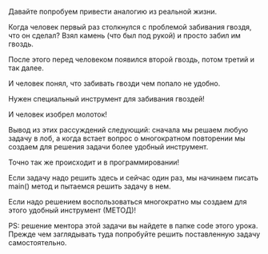Давайте попробуем привести аналогию из реальной жизни.

Когда человек первый раз столкнулся с проблемой забивания 
гвоздя, что он сделал? Взял камень (что был под рукой)
и просто забил им гвоздь. 

После этого перед человеком появился второй гвоздь,
потом третий и так далее. 

И человек понял, что забивать гвозди чем попало не удобно.

Нужен специальный инструмент для забивания гвоздей! 

И человек изобрел молоток!

Вывод из этих рассуждений следующий:
сначала мы решаем любую задачу в лоб,
а когда встает вопрос о многократном 
повторении мы создаем для решения задачи
более удобный инструмент.

Точно так же происходит и в программировании!

Если задачу надо решить здесь и сейчас один раз,
мы начинаем писать main() метод и пытаемся решить задачу в нем.

Если надо решением воспользоваться многократно 
мы создаем для этого удобный инструмент (МЕТОД)!

PS: решение ментора этой задачи вы найдете в папке code 
этого урока. Прежде чем заглядывать туда попробуйте 
решить поставленную задачу самостоятельно.